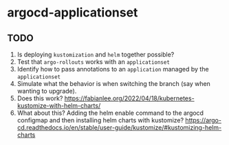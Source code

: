 # argocd-applicationset

## TODO

1. Is deploying `kustomization` and `helm` together possible?
1. Test that `argo-rollouts` works with an `applicationset`
1. Identify how to pass annotations to an `application` managed by the `applicationset`
1. Simulate what the behavior is when switching the branch (say when wanting to upgrade).
1. Does this work? https://fabianlee.org/2022/04/18/kubernetes-kustomize-with-helm-charts/
1. What about this? Adding the helm enable command to the argocd configmap and then installing helm charts with
   kustomize? https://argo-cd.readthedocs.io/en/stable/user-guide/kustomize/#kustomizing-helm-charts
